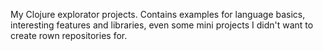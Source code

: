 My Clojure explorator projects. Contains examples for language basics, interesting features and libraries, even some mini projects I didn't want to create rown repositories for.
